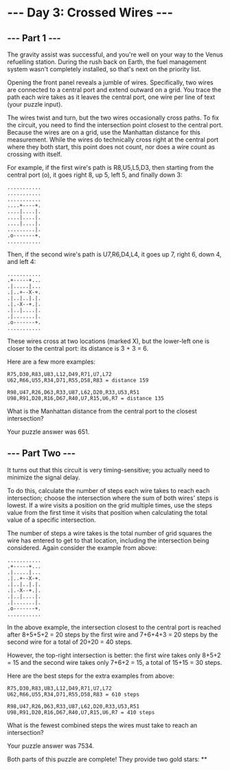 # --- Day 3: Crossed Wires ---

## --- Part 1 ---
The gravity assist was successful, and you're well on your way to the Venus refuelling station. During the rush back on
Earth, the fuel management system wasn't completely installed, so that's next on the priority list.

Opening the front panel reveals a jumble of wires. Specifically, two wires are connected to a central port and extend
outward on a grid. You trace the path each wire takes as it leaves the central port, one wire per line of text (your
puzzle input).

The wires twist and turn, but the two wires occasionally cross paths. To fix the circuit, you need to find the
intersection point closest to the central port. Because the wires are on a grid, use the Manhattan distance for this
measurement. While the wires do technically cross right at the central port where they both start, this point does not
count, nor does a wire count as crossing with itself.

For example, if the first wire's path is R8,U5,L5,D3, then starting from the central port (o), it goes right 8, up 5,
left 5, and finally down 3:

```
...........
...........
...........
....+----+.
....|....|.
....|....|.
....|....|.
.........|.
.o-------+.
...........
```

Then, if the second wire's path is U7,R6,D4,L4, it goes up 7, right 6, down 4, and left 4:

```
...........
.+-----+...
.|.....|...
.|..+--X-+.
.|..|..|.|.
.|.-X--+.|.
.|..|....|.
.|.......|.
.o-------+.
...........
```

These wires cross at two locations (marked X), but the lower-left one is closer to the central port: its distance is
3 + 3 = 6.

Here are a few more examples:

```
R75,D30,R83,U83,L12,D49,R71,U7,L72
U62,R66,U55,R34,D71,R55,D58,R83 = distance 159
```
```
R98,U47,R26,D63,R33,U87,L62,D20,R33,U53,R51
U98,R91,D20,R16,D67,R40,U7,R15,U6,R7 = distance 135
```

What is the Manhattan distance from the central port to the closest intersection?

Your puzzle answer was 651.

## --- Part Two ---
It turns out that this circuit is very timing-sensitive; you actually need to minimize the signal delay.

To do this, calculate the number of steps each wire takes to reach each intersection; choose the intersection where the
sum of both wires' steps is lowest. If a wire visits a position on the grid multiple times, use the steps value from the
first time it visits that position when calculating the total value of a specific intersection.

The number of steps a wire takes is the total number of grid squares the wire has entered to get to that location,
including the intersection being considered. Again consider the example from above:

```
...........
.+-----+...
.|.....|...
.|..+--X-+.
.|..|..|.|.
.|.-X--+.|.
.|..|....|.
.|.......|.
.o-------+.
...........
```

In the above example, the intersection closest to the central port is reached after 8+5+5+2 = 20 steps by the first wire
and 7+6+4+3 = 20 steps by the second wire for a total of 20+20 = 40 steps.

However, the top-right intersection is better: the first wire takes only 8+5+2 = 15 and the second wire takes only
7+6+2 = 15, a total of 15+15 = 30 steps.

Here are the best steps for the extra examples from above:

```
R75,D30,R83,U83,L12,D49,R71,U7,L72
U62,R66,U55,R34,D71,R55,D58,R83 = 610 steps
```
```
R98,U47,R26,D63,R33,U87,L62,D20,R33,U53,R51
U98,R91,D20,R16,D67,R40,U7,R15,U6,R7 = 410 steps
```

What is the fewest combined steps the wires must take to reach an intersection?

Your puzzle answer was 7534.

Both parts of this puzzle are complete! They provide two gold stars: **